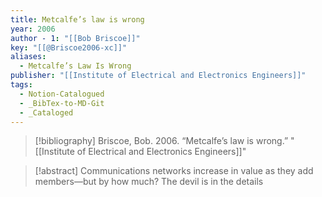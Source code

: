 ```yaml
---
title: Metcalfe’s law is wrong
year: 2006
author - 1: "[[Bob Briscoe]]"
key: "[[@Briscoe2006-xc]]"
aliases:
  - Metcalfe’s Law Is Wrong
publisher: "[[Institute of Electrical and Electronics Engineers]]"
tags:
  - Notion-Catalogued
  - _BibTex-to-MD-Git
  - _Cataloged
---
```


> [!bibliography]
> Briscoe, Bob. 2006. “Metcalfe’s law is wrong.” "[[Institute of Electrical and Electronics Engineers]]"

> [!abstract]
> Communications networks increase in value as they add members—but by how much? The devil is in the details